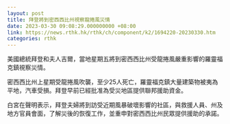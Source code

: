 ```yaml
---
layout: post
title: 拜登將到密西西比州視察龍捲風災情
date: 2023-03-30 09:08:29.000000000 +08:00
link: https://news.rthk.hk/rthk/ch/component/k2/1694220-20230330.htm
categories: rthk
---
```


美國總統拜登和夫人吉爾，當地星期五將到密西西比州受龍捲風嚴重影響的羅靈福克鎮視察災情。

密西西比州上星期受龍捲風吹襲，至少25人死亡，羅靈福克鎮大量建築物被夷為平地，汽車受損。拜登早前已經批准為受災地區提供聯邦援助資金。

白宮在聲明表示，拜登夫婦將到訪受近期風暴破壞影響的社區，與救援人員、州及地方官員會面，了解災後的恢復工作，並重申對密西西比州民眾提供援助的承諾。
